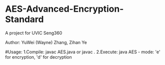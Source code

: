 # AES-Advanced-Encryption-Standard
  A project for UVIC Seng360
  
  Author: YuWei (Wayne) Zhang, Zihan Ye

#Usage:
  1.Compile: javac AES.java or javac *.*
  2.Execute: java AES <mode> <keyFile> <InputFile>
             - mode: 'e' for encryption, 'd' for decryption
             
  
